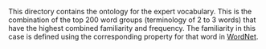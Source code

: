 This directory contains the ontology for the expert vocabulary. This is the combination of the top 200 word groups (terminology of 2 to 3 words) that have the highest combined familiarity and frequency. The familiarity in this case is defined using the corresponding property for that word in [WordNet](https://wordnet.princeton.edu/).